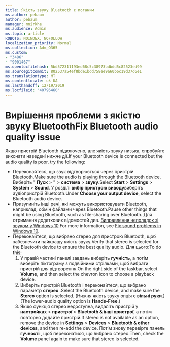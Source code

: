 ```yaml
---
title: Якість звуку Bluetooth є поганим
ms.author: pebaum
author: pebaum
manager: mnirkhe
ms.audience: Admin
ms.topic: article
ROBOTS: NOINDEX, NOFOLLOW
localization_priority: Normal
ms.collection: Adm_O365
ms.custom:
- "3486"
- "9001467"
ms.openlocfilehash: 5bd572311193ed68c5c38973bdbdd5c82523ed99
ms.sourcegitcommit: 802537a54ef8bde1bdd758ee9a60b6c19d37d6e1
ms.translationtype: MT
ms.contentlocale: uk-UA
ms.lasthandoff: 12/19/2019
ms.locfileid: "40796460"
---
```

# <a name="fix-bluetooth-audio-quality-issue"></a><span data-ttu-id="9656c-102">Вирішення проблеми з якістю звуку Bluetooth</span><span class="sxs-lookup"><span data-stu-id="9656c-102">Fix Bluetooth audio quality issue</span></span>

<span data-ttu-id="9656c-103">Якщо пристрій Bluetooth підключено, але якість звуку низька, спробуйте виконати наведені нижче дії.</span><span class="sxs-lookup"><span data-stu-id="9656c-103">If your Bluetooth device is connected but the audio quality is poor, try the following:</span></span>

- <span data-ttu-id="9656c-104">Переконайтеся, що звук відтворюється через пристрій Bluetooth.</span><span class="sxs-lookup"><span data-stu-id="9656c-104">Make sure the audio is playing through the Bluetooth device.</span></span> <span data-ttu-id="9656c-105">Виберіть " **Пуск** > **"** > **система** > **звуку**.</span><span class="sxs-lookup"><span data-stu-id="9656c-105">Select **Start** > **Settings** > **System** > **Sound**.</span></span> <span data-ttu-id="9656c-106">У розділі **вибір пристрою виводу**виберіть аудіопристрій Bluetooth.</span><span class="sxs-lookup"><span data-stu-id="9656c-106">Under **Choose your output device**, select the Bluetooth audio device.</span></span>
- <span data-ttu-id="9656c-107">Призупиніть інші речі, які можуть використовувати Bluetooth, наприклад, обмін файлами через Bluetooth.</span><span class="sxs-lookup"><span data-stu-id="9656c-107">Pause other things that might be using Bluetooth, such as file-sharing over Bluetooth.</span></span> <span data-ttu-id="9656c-108">Для отримання додаткових відомостей див. [Виправлення неполадок зі звуком у Windows 10](https://support.microsoft.com/help/4520288/windows-10-fix-sound-problems).</span><span class="sxs-lookup"><span data-stu-id="9656c-108">For more information, see [Fix sound problems in Windows 10](https://support.microsoft.com/help/4520288/windows-10-fix-sound-problems).</span></span>
- <span data-ttu-id="9656c-109">Переконайтеся, що вибрано стерео для пристрою Bluetooth, щоб забезпечити найкращу якість звуку.</span><span class="sxs-lookup"><span data-stu-id="9656c-109">Verify that stereo is selected for the Bluetooth device to ensure the best quality audio.</span></span> <span data-ttu-id="9656c-110">Для цього:</span><span class="sxs-lookup"><span data-stu-id="9656c-110">To do this:</span></span> 
    1. <span data-ttu-id="9656c-111">У правій частині панелі завдань виберіть **гучність**, а потім виберіть піктограму з подвійними стрілками, щоб вибрати пристрій для відтворення.</span><span class="sxs-lookup"><span data-stu-id="9656c-111">On the right side of the taskbar, select **Volume**, and then select the chevron icon to choose a playback device.</span></span>
    2. <span data-ttu-id="9656c-112">Виберіть пристрій Bluetooth і переконайтеся, що вибрано параметр **стерео** .</span><span class="sxs-lookup"><span data-stu-id="9656c-112">Select the Bluetooth device, and make sure the **Stereo** option is selected.</span></span> <span data-ttu-id="9656c-113">(Нижня якість звуку опція є **вільні руки**.)</span><span class="sxs-lookup"><span data-stu-id="9656c-113">(The lower-audio quality option is **Hands-Free**.)</span></span>
    3. <span data-ttu-id="9656c-114">Якщо функція стерео недоступна, видаліть пристрій у **настройках** > **пристрої** > **Bluetooth & інші пристрої**, а потім повторно додайте пристрій.</span><span class="sxs-lookup"><span data-stu-id="9656c-114">If stereo is not available as an option, remove the device in **Settings** > **Devices** > **Bluetooth & other devices**, and then re-add the device.</span></span> <span data-ttu-id="9656c-115">Потім знову перевірте панель **гучності** , щоб переконатися, що вибрано стерео.</span><span class="sxs-lookup"><span data-stu-id="9656c-115">Then, check the **Volume** panel again to make sure that stereo is selected.</span></span>

